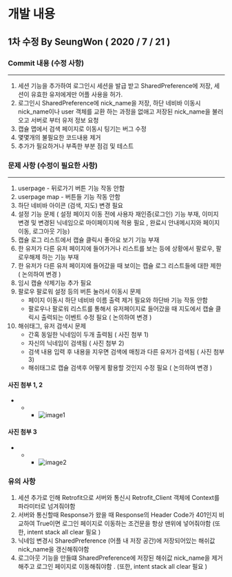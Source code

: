 # 개발 내용

## 1차 수정 By SeungWon ( 2020 / 7 / 21 )

### Commit 내용 (수정 사항) 

---

1. 세션 기능을 추가하여 로그인시 세션을 발급 받고 SharedPreference에 저장, 세션이 유효한 유저에게만 어플 사용을 허가.
2. 로그인시  SharedPreference에 nick_name을 저장, 하단 네비바 이동시 nick_name이나 user 객체를 교환 하는 과정을 없애고 저장된 nick_name을 불러오고 서버로 부터 유저 정보 요청
3. 캡슐 맵에서 검색 페이지로 이동시 팅기는 버그 수정
4. 몇몇개의 불필요한 코드내용 제거
5. 추가가 필요하거나 부족한 부분 점검 및 테스트

### 문제 사항 (수정이 필요한 사항) 

---

1. userpage - 뒤로가기 버튼 기능 작동 안함
2. userpage map - 버튼들 기능 작동 안함
3. 하단 네비바 아이콘 (검색, 지도) 변경 필요
4. 설정 기능 문제 ( 설정 페이지 이동 전에 사용자 재인증(로그인) 기능 부재, 이미지 변경 및 변경된 닉네임으로 마이페이지에 적용 필요 , 완료시 안내메시지와 페이지 이동, 로그아웃 기능)
5. 캡슐 로그 리스트에서 캡슐 클릭시 좋아요 보기 기능 부재
6. 한 유저가 다른 유저 페이지에 들어가거나 리스트를 보는 등에 상황에서 팔로우, 팔로우해제 하는 기능 부재
7. 한 유저가 다른 유저 페이지에 들어갔을 때 보이는 캡슐 로그 리스트들에 대한 제한 ( 논의하여 변경 )
8. 임시 캡슐 삭제기능 추가 필요
9. 팔로우 팔로워 설정 등의 버튼 눌러서 이동시 문제
    - 페이지 이동시 하단 네비바 이름 출력 제거 필요와 하단바 기능 작동 안함
    - 팔로우나 팔로워 리스트를 통해서 유저페이지로 들어갔을 때 지도에서 캡슐 클릭시 출력되는 이벤트 수정 필요 ( 논의하여 변경 )
10. 해쉬태그, 유저 검색시 문제
    - 간혹 동일한 닉네임이 두개 출력됨 ( 사진 첨부 1)
    - 자신의 닉네임이 검색됨 ( 사진 첨부 2)
    - 검색 내용 입력 후 내용을 지우면 검색에 매칭과 다른 유저가 검색됨 ( 사진 첨부 3)
	- 해쉬태그로 캡슐 검색후 어떻게 활용할 것인지 수정 필요 ( 논의하여 변경 )

#### 사진 첨부 1, 2 

-   
    -   
        -   ![image1](https://user-images.githubusercontent.com/48249549/88025501-5240ac80-cb6f-11ea-91b0-4d06e5f8ab65.png)
#### 사진 첨부 3 

-
    -
        -   ![image2](https://user-images.githubusercontent.com/48249549/88025511-566cca00-cb6f-11ea-9396-561e52d27808.png)

### 유의 사항
1. 세션 추가로 인해 Retrofit으로 서버와 통신시 Retrofit_Client 객체에 Context를 파라미터로 넘겨줘야함
2. 서버와 통신할때 Response가 왔을 때 Response의 Header Code가 401인지 비교하여 True이면 로그인 페이지로 이동하는 조건문을 항상 맨위에 넣어줘야함 (또한, intent stack all clear 필요 )
3. 닉네임 변경시 SharedPreference (어플 내 저장 공간)에 저장되어있는 해쉬값 nick_name을 갱신해줘야함
4. 로그아웃 기능을 만들떄 SharedPreference에 저장된 해쉬값 nick_name을 제거해주고 로그인 페이지로 이동해줘야함 . (또한, intent stack all clear 필요 )